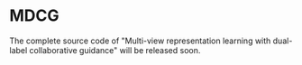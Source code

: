 # MDCG
The complete source code of "Multi-view representation learning with dual-label collaborative guidance" will be released soon.
